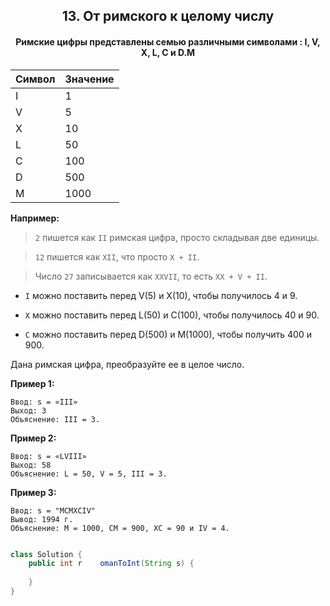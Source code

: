 <div align="center">

## 13. От римского к целому числу

#### Римские цифры представлены семью различными символами  : I, V, X, L, C и D.M

| Символ | Значение |
| ------ | -------- |
| I      | 1        |
| V      | 5        |
| X      | 10       |
| L      | 50       |
| C      | 100      |
| D      | 500      |
| M      | 1000     |
</div>

**Например:**

> `2` пишется как `II` римская цифра, просто складывая две единицы.

> `12` пишется как `XII`, что просто `X + II`.

> Число `27` записывается как `XXVII`, то есть `XX + V + II`.


- `I` можно поставить перед V(5) и X(10), чтобы получилось 4 и 9.

- `X` можно поставить перед L(50) и C(100), чтобы получилось 40 и 90.

- `C` можно поставить перед D(500) и M(1000), чтобы получить 400 и 900.

Дана римская цифра, преобразуйте ее в целое число.

**Пример 1:**
```text
Ввод: s = «III»
Выход: 3
Объяснение: III = 3.
```
**Пример 2:**
```text
Ввод: s = «LVIII»
Выход: 58
Объяснение: L = 50, V = 5, III = 3.
```


**Пример 3:**
```text
Ввод: s = "MCMXCIV"
Вывод: 1994 г.
Объяснение: M = 1000, CM = 900, XC = 90 и IV = 4.
 
```
```java
class Solution {
    public int r    omanToInt(String s) {
        
    }
}
```
